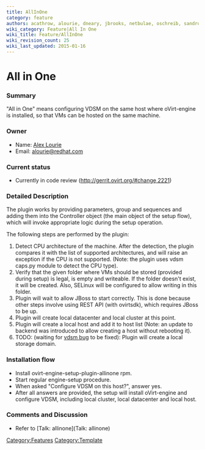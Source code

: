 ```yaml
---
title: AllInOne
category: feature
authors: acathrow, alourie, dneary, jbrooks, netbulae, oschreib, sandrobonazzola
wiki_category: Feature|All In One
wiki_title: Feature/AllInOne
wiki_revision_count: 25
wiki_last_updated: 2015-01-16
---
```


# All in One

### Summary

"All in One" means configuring VDSM on the same host where oVirt-engine is installed, so that VMs can be hosted on the same machine.

### Owner

*   Name: [ Alex Lourie ](User:Alourie)
*   Email: alourie@redhat.com

### Current status

*   Currently in code review (http://gerrit.ovirt.org/#change,2221)

### Detailed Description

The plugin works by providing parameters, group and sequences and adding them into the Controller object (the main object of the setup flow), which will invoke appropriate logic during the setup operation.

The following steps are performed by the plugin:

1.  Detect CPU architecture of the machine. After the detection, the plugin compares it with the list of supported architectures, and will raise an exception if the CPU is not supported. (Note: the plugin uses vdsm caps.py module to detect the CPU type).
2.  Verify that the given folder where VMs should be stored (provided during setup) is legal, is empty and writeable. If the folder doesn't exist, it will be created. Also, SELinux will be configured to allow writing in this folder.
3.  Plugin will wait to allow JBoss to start correctly. This is done because other steps involve using REST API (with ovirtsdk), which requires JBoss to be up.
4.  Plugin will create local datacenter and local cluster at this point.
5.  Plugin will create a local host and add it to host list (Note: an update to backend was introduced to allow creating a host without rebooting it).
6.  TODO: (waiting for [vdsm bug](https://bugzilla.redhat.com/show_bug.cgi?id=799111) to be fixed): Plugin will create a local storage domain.

### Installation flow

*   Install ovirt-engine-setup-plugin-allinone rpm.
*   Start regular engine-setup procedure.
*   When asked "Configure VDSM on this host?", answer yes.
*   After all answers are provided, the setup will install oVirt-engine and configure VDSM, including local cluster, local datacenter and local host.

### Comments and Discussion

*   Refer to [Talk: allinone](Talk: allinone)

<Category:Features> <Category:Template>
